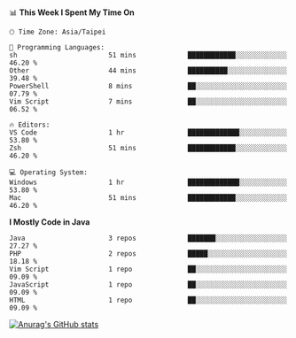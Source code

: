 <!--
<table>
  <tr>
    <td>
      <img src="./devcard.svg" alt="A dev card" width="400" hight="100%">
    </td>
    <td>
      <p>### Hi there 👋</p>
      <p>**treevel/treevel** is a ✨ _special_ ✨ repository because its `README.md` (this file) appears on your GitHub profile.</p>
      <p>Here are some ideas to get you started:</p>
      <p>- 🔭 I’m currently working on ...</p>
      <p>- 🌱 I’m currently learning ...</p>
      <p>- 👯 I’m looking to collaborate on ...</p>
      <p>- 🤔 I’m looking for help with ...</p>
      <p>- 💬 Ask me about ...</p>
      <p>- 📫 How to reach me: ...</p>
      <p>- 😄 Pronouns: ...</p>
      <p>- ⚡ Fun fact: ...</p>
    </td>
  </tr>
</table>
-->

<!--START_SECTION:waka-->
📊 **This Week I Spent My Time On** 

```text
🕑︎ Time Zone: Asia/Taipei

💬 Programming Languages: 
sh                       51 mins             ████████████░░░░░░░░░░░░░   46.20 % 
Other                    44 mins             ██████████░░░░░░░░░░░░░░░   39.48 % 
PowerShell               8 mins              ██░░░░░░░░░░░░░░░░░░░░░░░   07.79 % 
Vim Script               7 mins              ██░░░░░░░░░░░░░░░░░░░░░░░   06.52 % 

🔥 Editors: 
VS Code                  1 hr                █████████████░░░░░░░░░░░░   53.80 % 
Zsh                      51 mins             ████████████░░░░░░░░░░░░░   46.20 % 

💻 Operating System: 
Windows                  1 hr                █████████████░░░░░░░░░░░░   53.80 % 
Mac                      51 mins             ████████████░░░░░░░░░░░░░   46.20 % 
```

**I Mostly Code in Java** 

```text
Java                     3 repos             ███████░░░░░░░░░░░░░░░░░░   27.27 % 
PHP                      2 repos             █████░░░░░░░░░░░░░░░░░░░░   18.18 % 
Vim Script               1 repo              ██░░░░░░░░░░░░░░░░░░░░░░░   09.09 % 
JavaScript               1 repo              ██░░░░░░░░░░░░░░░░░░░░░░░   09.09 % 
HTML                     1 repo              ██░░░░░░░░░░░░░░░░░░░░░░░   09.09 % 
```




<!--END_SECTION:waka-->

<!-- GitHub Stats Card-->
[![Anurag's GitHub stats](https://github-readme-stats.vercel.app/api?username=treevel&show_icons=true&theme=monokai&count_private=true)](https://github.com/anuraghazra/github-readme-stats)

